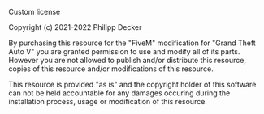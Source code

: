 Custom license

Copyright (c) 2021-2022 Philipp Decker

By purchasing this resource for the "FiveM" modification for "Grand Theft Auto V" you are granted 
permission to use and modify all of its parts. However you are not allowed to publish and/or 
distribute this resource, copies of this resource and/or modifications of this resource.

This resource is provided "as is" and the copyright holder of this software can not be held 
accountable for any damages occuring during the installation process, usage or modification of 
this resource.
